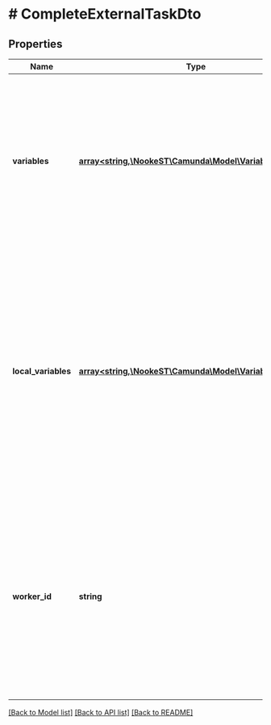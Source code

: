 # # CompleteExternalTaskDto

## Properties

Name | Type | Description | Notes
------------ | ------------- | ------------- | -------------
**variables** | [**array<string,\NookeST\Camunda\Model\VariableValueDto>**](VariableValueDto.md) | A JSON object containing variable key-value pairs. Each key is a variable name and each value a JSON variable value object with the following properties: | [optional]
**local_variables** | [**array<string,\NookeST\Camunda\Model\VariableValueDto>**](VariableValueDto.md) | A JSON object containing local variable key-value pairs. Local variables are set only in the scope of external task. Each key is a variable name and each value a JSON variable value object with the following properties: | [optional]
**worker_id** | **string** | **Mandatory.** The ID of the worker who is performing the operation on the external task. If the task is already locked, must match the id of the worker who has most recently locked the task. | [optional]

[[Back to Model list]](../../README.md#models) [[Back to API list]](../../README.md#endpoints) [[Back to README]](../../README.md)
